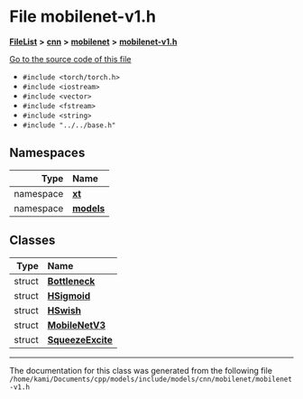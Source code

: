 

# File mobilenet-v1.h



[**FileList**](files.md) **>** [**cnn**](dir_40be95ab8912b8deac694fbe2f8f2654.md) **>** [**mobilenet**](dir_a57691a5251d223bcea69c863aa2200a.md) **>** [**mobilenet-v1.h**](mobilenet-v1_8h.md)

[Go to the source code of this file](mobilenet-v1_8h_source.md)



* `#include <torch/torch.h>`
* `#include <iostream>`
* `#include <vector>`
* `#include <fstream>`
* `#include <string>`
* `#include "../../base.h"`













## Namespaces

| Type | Name |
| ---: | :--- |
| namespace | [**xt**](namespacext.md) <br> |
| namespace | [**models**](namespacext_1_1models.md) <br> |


## Classes

| Type | Name |
| ---: | :--- |
| struct | [**Bottleneck**](structxt_1_1models_1_1Bottleneck.md) <br> |
| struct | [**HSigmoid**](structxt_1_1models_1_1HSigmoid.md) <br> |
| struct | [**HSwish**](structxt_1_1models_1_1HSwish.md) <br> |
| struct | [**MobileNetV3**](structxt_1_1models_1_1MobileNetV3.md) <br> |
| struct | [**SqueezeExcite**](structxt_1_1models_1_1SqueezeExcite.md) <br> |



















































------------------------------
The documentation for this class was generated from the following file `/home/kami/Documents/cpp/models/include/models/cnn/mobilenet/mobilenet-v1.h`

